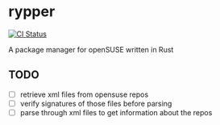 # rypper

[![CI Status](https://ci.codeberg.org/api/badges/uncomfyhalomacro/rypper/status.svg)](https://ci.codeberg.org/uncomfyhalomacro/rypper)

A package manager for openSUSE written in Rust


## TODO

- [ ] retrieve xml files from opensuse repos
- [ ] verify signatures of those files before parsing
- [ ] parse through xml files to get information about the repos
